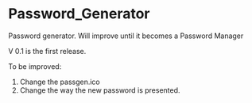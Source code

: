 # Password_Generator

Password generator.  Will improve until it becomes a Password Manager

V 0.1 is the first release.  


To be improved:

1.  Change the passgen.ico
2.  Change the way the new password is presented.

